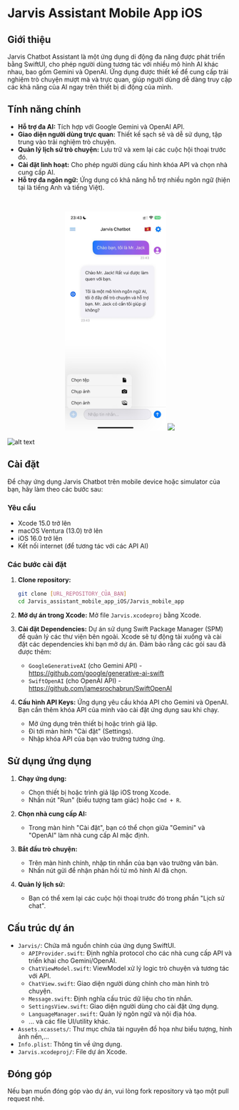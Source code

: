 # Jarvis Assistant Mobile App iOS

## Giới thiệu
Jarvis Chatbot Assistant là một ứng dụng di động đa năng được phát triển bằng SwiftUI, cho phép người dùng tương tác với nhiều mô hình AI khác nhau, bao gồm Gemini và OpenAI. Ứng dụng được thiết kế để cung cấp trải nghiệm trò chuyện mượt mà và trực quan, giúp người dùng dễ dàng truy cập các khả năng của AI ngay trên thiết bị di động của mình.

## Tính năng chính
-   **Hỗ trợ đa AI:** Tích hợp với Google Gemini và OpenAI API.
-   **Giao diện người dùng trực quan:** Thiết kế sạch sẽ và dễ sử dụng, tập trung vào trải nghiệm trò chuyện.
-   **Quản lý lịch sử trò chuyện:** Lưu trữ và xem lại các cuộc hội thoại trước đó.
-   **Cài đặt linh hoạt:** Cho phép người dùng cấu hình khóa API và chọn nhà cung cấp AI.
-   **Hỗ trợ đa ngôn ngữ:** Ứng dụng có khả năng hỗ trợ nhiều ngôn ngữ (hiện tại là tiếng Anh và tiếng Việt).
<br>

<p align="center">
  <img src="https://github.com/Mr-Jack-Tung/Jarvis_assistant_mobile_app_iOS/blob/main/Screenshoot/v0_1_03/IMG_02.jpg" width="45%" />
  <img src="link_anh_2" width="45%" />
</p>

![alt text]()

## Cài đặt
Để chạy ứng dụng Jarvis Chatbot trên mobile device hoặc simulator của bạn, hãy làm theo các bước sau:

### Yêu cầu
-   Xcode 15.0 trở lên
-   macOS Ventura (13.0) trở lên
-   iOS 16.0 trở lên
-   Kết nối internet (để tương tác với các API AI)

### Các bước cài đặt
1.  **Clone repository:**
    ```bash
    git clone [URL_REPOSITORY_CỦA_BẠN]
    cd Jarvis_assistant_mobile_app_iOS/Jarvis_mobile_app
    ```

2.  **Mở dự án trong Xcode:**
    Mở file `Jarvis.xcodeproj` bằng Xcode.

3.  **Cài đặt Dependencies:**
    Dự án sử dụng Swift Package Manager (SPM) để quản lý các thư viện bên ngoài. Xcode sẽ tự động tải xuống và cài đặt các dependencies khi bạn mở dự án. Đảm bảo rằng các gói sau đã được thêm:
    -   `GoogleGenerativeAI` (cho Gemini API) - https://github.com/google/generative-ai-swift
    -   `SwiftOpenAI` (cho OpenAI API) - https://github.com/jamesrochabrun/SwiftOpenAI

4.  **Cấu hình API Keys:**
    Ứng dụng yêu cầu khóa API cho Gemini và OpenAI. Bạn cần thêm khóa API của mình vào cài đặt ứng dụng sau khi chạy.
    -   Mở ứng dụng trên thiết bị hoặc trình giả lập.
    -   Đi tới màn hình "Cài đặt" (Settings).
    -   Nhập khóa API của bạn vào trường tương ứng.

## Sử dụng ứng dụng
1.  **Chạy ứng dụng:**
    -   Chọn thiết bị hoặc trình giả lập iOS trong Xcode.
    -   Nhấn nút "Run" (biểu tượng tam giác) hoặc `Cmd + R`.

2.  **Chọn nhà cung cấp AI:**
    -   Trong màn hình "Cài đặt", bạn có thể chọn giữa "Gemini" và "OpenAI" làm nhà cung cấp AI mặc định.

3.  **Bắt đầu trò chuyện:**
    -   Trên màn hình chính, nhập tin nhắn của bạn vào trường văn bản.
    -   Nhấn nút gửi để nhận phản hồi từ mô hình AI đã chọn.

4.  **Quản lý lịch sử:**
    -   Bạn có thể xem lại các cuộc hội thoại trước đó trong phần "Lịch sử chat".

## Cấu trúc dự án
-   `Jarvis/`: Chứa mã nguồn chính của ứng dụng SwiftUI.
    -   `APIProvider.swift`: Định nghĩa protocol cho các nhà cung cấp API và triển khai cho Gemini/OpenAI.
    -   `ChatViewModel.swift`: ViewModel xử lý logic trò chuyện và tương tác với API.
    -   `ChatView.swift`: Giao diện người dùng chính cho màn hình trò chuyện.
    -   `Message.swift`: Định nghĩa cấu trúc dữ liệu cho tin nhắn.
    -   `SettingsView.swift`: Giao diện người dùng cho cài đặt ứng dụng.
    -   `LanguageManager.swift`: Quản lý ngôn ngữ và nội địa hóa.
    -   ... và các file UI/utility khác.
-   `Assets.xcassets/`: Thư mục chứa tài nguyên đồ họa như biểu tượng, hình ảnh nền,...
-   `Info.plist`: Thông tin về ứng dụng.
-   `Jarvis.xcodeproj/`: File dự án Xcode.

## Đóng góp
Nếu bạn muốn đóng góp vào dự án, vui lòng fork repository và tạo một pull request nhé.
